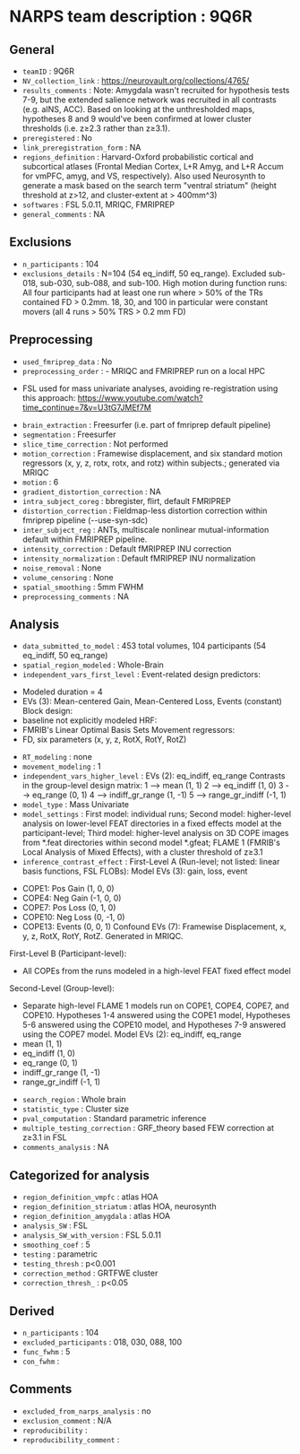 # NARPS team description : 9Q6R
## General
* `teamID` : 9Q6R
* `NV_collection_link` : https://neurovault.org/collections/4765/
* `results_comments` : Note: Amygdala wasn't recruited for hypothesis tests 7-9, but the extended salience network was recruited in all contrasts (e.g. aINS, ACC). Based on looking at the unthresholded maps, hypotheses 8 and 9 would've been confirmed at lower cluster thresholds (i.e. z≥2.3 rather than z≥3.1).
* `preregistered` : No
* `link_preregistration_form` : NA
* `regions_definition` : Harvard-Oxford probabilistic cortical and subcortical atlases (Frontal Median Cortex, L+R Amyg, and L+R Accum for vmPFC, amyg, and VS, respectively). Also used Neurosynth to generate a mask based on the search term "ventral striatum" (height threshold at z>12, and cluster-extent at > 400mm^3)
* `softwares` : FSL 5.0.11, MRIQC, FMRIPREP
* `general_comments` : NA
## Exclusions
* `n_participants` : 104
* `exclusions_details` : N=104 (54 eq_indiff, 50 eq_range). Excluded sub-018, sub-030, sub-088, and sub-100. High motion during function runs: All four participants had at least one run where > 50% of the TRs contained FD > 0.2mm. 18, 30, and 100 in particular were constant movers (all 4 runs > 50% TRS > 0.2 mm FD) 
## Preprocessing
* `used_fmriprep_data` : No
* `preprocessing_order` :  - MRIQC and FMRIPREP run on a local HPC
- FSL used for mass univariate analyses, avoiding re-registration using this approach: https://www.youtube.com/watch?time_continue=7&v=U3tG7JMEf7M
* `brain_extraction` : Freesurfer (i.e. part of fmriprep default pipeline)
* `segmentation` : Freesurfer
* `slice_time_correction` : Not performed
* `motion_correction` : Framewise displacement, and six standard motion regressors (x, y, z, rotx, rotx, and rotz) within subjects.; generated via MRIQC 
* `motion` : 6
* `gradient_distortion_correction` : NA
* `intra_subject_coreg` : bbregister, flirt, default FMRIPREP
* `distortion_correction` : Fieldmap-less distortion correction within fmriprep pipeline (--use-syn-sdc)
* `inter_subject_reg` : ANTs, multiscale nonlinear mutual-information default within FMRIPREP pipeline.
* `intensity_correction` : Default fMRIPREP INU correction
* `intensity_normalization` : Default fMRIPREP INU normalization
* `noise_removal` : None
* `volume_censoring` : None
* `spatial_smoothing` : 5mm FWHM
* `preprocessing_comments` : NA
## Analysis
* `data_submitted_to_model` : 453 total volumes, 104 participants (54 eq_indiff, 50 eq_range)
* `spatial_region_modeled` : Whole-Brain
* `independent_vars_first_level` : Event-related design predictors:
- Modeled duration = 4
- EVs  (3): Mean-centered Gain, Mean-Centered Loss, Events (constant)
Block design:
- baseline not explicitly modeled
HRF:
- FMRIB's Linear Optimal Basis Sets
Movement regressors:
- FD, six parameters (x, y, z, RotX, RotY, RotZ)
* `RT_modeling` : none
* `movement_modeling` : 1
* `independent_vars_higher_level` : EVs (2): eq_indiff, eq_range
Contrasts in the group-level design matrix:
1 --> mean (1, 1)
2 --> eq_indiff (1, 0)
3 --> eq_range (0, 1)
4 --> indiff_gr_range (1, -1)
5 --> range_gr_indiff (-1, 1)
* `model_type` : Mass Univariate
* `model_settings` : First model: individual runs; 
Second model: higher-level analysis on lower-level FEAT directories in a fixed effects model at the participant-level; 
Third model: higher-level analysis on 3D COPE images from *.feat directories within second model *.gfeat; FLAME 1 (FMRIB's Local Analysis of Mixed Effects), with a cluster threshold of z≥3.1
* `inference_contrast_effect` : First-Level A (Run-level; not listed: linear basis functions, FSL FLOBs):
Model EVs (3): gain, loss, event
- COPE1: Pos Gain (1, 0, 0)
- COPE4: Neg Gain  (-1, 0, 0)
- COPE7: Pos Loss (0, 1, 0)
- COPE10: Neg Loss (0, -1, 0)
- COPE13: Events (0, 0, 1)
Confound EVs (7): Framewise Displacement, x, y, z, RotX, RotY, RotZ. Generated in MRIQC.

First-Level B (Participant-level):
- All COPEs from the runs modeled in a high-level FEAT fixed effect model

Second-Level (Group-level):
- Separate high-level FLAME 1 models run on COPE1, COPE4, COPE7, and COPE10. Hypotheses 1-4 answered using the COPE1 model, Hypotheses 5-6 answered using the COPE10 model, and Hypotheses 7-9 answered using the COPE7 model.
Model EVs (2): eq_indiff, eq_range
- mean (1, 1)
- eq_indiff (1, 0)
- eq_range (0, 1)
- indiff_gr_range (1, -1)
- range_gr_indiff (-1, 1) 
* `search_region` : Whole brain
* `statistic_type` : Cluster size
* `pval_computation` : Standard parametric inference
* `multiple_testing_correction` : GRF_theory based FEW correction at z≥3.1 in FSL
* `comments_analysis` : NA
## Categorized for analysis
* `region_definition_vmpfc` : atlas HOA
* `region_definition_striatum` : atlas HOA, neurosynth
* `region_definition_amygdala` : atlas HOA
* `analysis_SW` : FSL
* `analysis_SW_with_version` : FSL 5.0.11
* `smoothing_coef` : 5
* `testing` : parametric
* `testing_thresh` : p<0.001
* `correction_method` : GRTFWE cluster
* `correction_thresh_` : p<0.05
## Derived
* `n_participants` : 104
* `excluded_participants` : 018, 030, 088, 100
* `func_fwhm` : 5
* `con_fwhm` : 
## Comments
* `excluded_from_narps_analysis` : no
* `exclusion_comment` : N/A
* `reproducibility` : 
* `reproducibility_comment` : 
